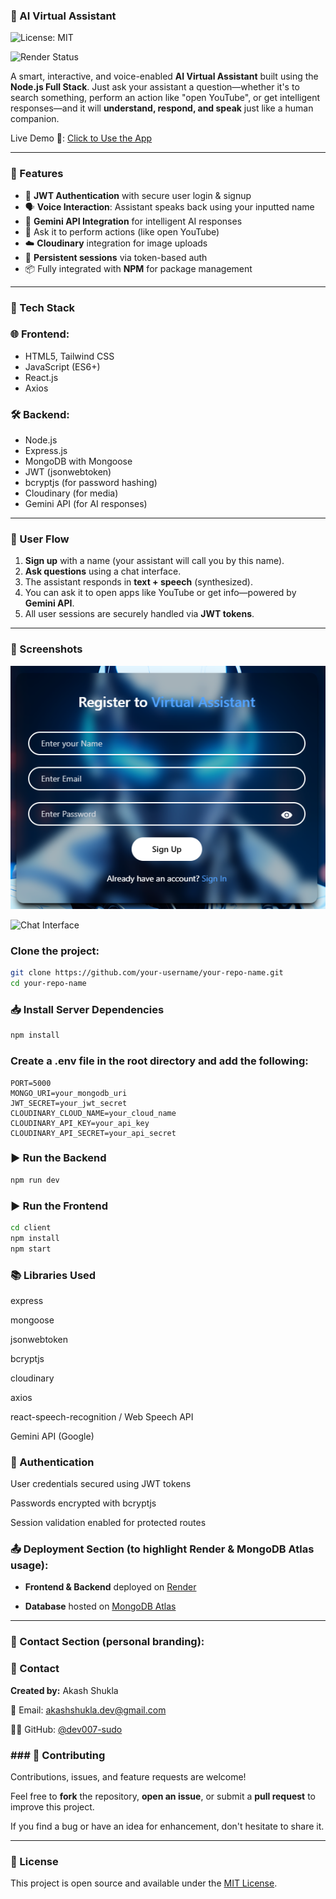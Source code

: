 ### 🤖 AI Virtual Assistant
![License: MIT](https://img.shields.io/badge/License-MIT-yellow.svg?style=for-the-badge)  

![Render Status](https://img.shields.io/badge/Render-Deployed-blueviolet?style=for-the-badge&logo=render)

A smart, interactive, and voice-enabled **AI Virtual Assistant** built using the **Node.js Full Stack**. Just ask your assistant a question—whether it's to search something, perform an action like "open YouTube", or get intelligent responses—and it will **understand, respond, and speak** just like a human companion.

Live Demo 🔗: [Click to Use the App](https://virtual-assistant-1-p3xa.onrender.com)

---

### 🚀 Features

- 🔐 **JWT Authentication** with secure user login & signup
- 🗣️ **Voice Interaction**: Assistant speaks back using your inputted name
- 💬 **Gemini API Integration** for intelligent AI responses
- 🧠 Ask it to perform actions (like open YouTube)
- ☁️ **Cloudinary** integration for image uploads
- 🔁 **Persistent sessions** via token-based auth
- 📦 Fully integrated with **NPM** for package management

---

### 🧰 Tech Stack

### 🌐 Frontend:
- HTML5, Tailwind CSS
- JavaScript (ES6+)
- React.js
- Axios

### 🛠️ Backend:
- Node.js
- Express.js
- MongoDB with Mongoose
- JWT (jsonwebtoken)
- bcryptjs (for password hashing)
- Cloudinary (for media)
- Gemini API (for AI responses)

---

### 👤 User Flow

1. **Sign up** with a name (your assistant will call you by this name).
2. **Ask questions** using a chat interface.
3. The assistant responds in **text + speech** (synthesized).
4. You can ask it to open apps like YouTube or get info—powered by **Gemini API**.
5. All user sessions are securely handled via **JWT tokens**.

---

### 📸 Screenshots
![Home Page](https://github.com/dev007-sudo/Virtual-Assistant/blob/main/va1.PNG)

![Chat Interface](link-to-image)

### Clone the project:
```bash
git clone https://github.com/your-username/your-repo-name.git
cd your-repo-name
```
### 📥 Install Server Dependencies
```bash
npm install
```

### Create a .env file in the root directory and add the following:
```env
PORT=5000
MONGO_URI=your_mongodb_uri
JWT_SECRET=your_jwt_secret
CLOUDINARY_CLOUD_NAME=your_cloud_name
CLOUDINARY_API_KEY=your_api_key
CLOUDINARY_API_SECRET=your_api_secret
```

### ▶️ Run the Backend
```bash
npm run dev
```

### ▶️ Run the Frontend
```bash
cd client
npm install
npm start
```

### 📚 Libraries Used
express

mongoose

jsonwebtoken

bcryptjs

cloudinary

axios

react-speech-recognition / Web Speech API

Gemini API (Google)

### 🔐 Authentication
User credentials secured using JWT tokens

Passwords encrypted with bcryptjs

Session validation enabled for protected routes

### 📤 Deployment Section (to highlight Render & MongoDB Atlas usage):

- **Frontend & Backend** deployed on [Render](https://render.com/)

- **Database** hosted on [MongoDB Atlas](https://www.mongodb.com/cloud/atlas)

---

### 📧 Contact Section (personal branding):
### 📧 Contact

**Created by:** Akash Shukla  

📧 Email: [akashshukla.dev@gmail.com](mailto:akashshukla.dev@gmail.com) 

👨‍💻 GitHub: [@dev007-sudo](https://github.com/dev007-sudo)

### ### 🤝 Contributing 
Contributions, issues, and feature requests are welcome!

Feel free to **fork** the repository, **open an issue**, or submit a **pull request** to improve this project.

If you find a bug or have an idea for enhancement, don't hesitate to share it.

---
### 🧾 License
This project is open source and available under the [MIT License](https://opensource.org/licenses/MIT).
